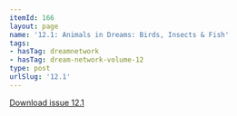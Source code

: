 ```yaml
---
itemId: 166
layout: page
name: '12.1: Animals in Dreams: Birds, Insects & Fish'
tags:
- hasTag: dreamnetwork
- hasTag: dream-network-volume-12
type: post
urlSlug: '12.1'
---
```

<a href="files/pdfs/Volume_12/12.1-Dream-Network_Volume-12_No-1.pdf" download="">Download issue 12.1</a>